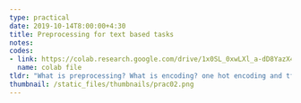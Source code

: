 ```yaml
---
type: practical
date: 2019-10-14T8:00:00+4:30
title: Preprocessing for text based tasks
notes:  
codes: 
- link: https://colab.research.google.com/drive/1x0SL_0xwLXl_a-dD8YazX4P_qeW--Xo3
  name: colab file
tldr: "What is preprocessing? What is encoding? one hot encoding and tf-idf encoding and some others encoding"
thumbnail: /static_files/thumbnails/prac02.png
---
```

